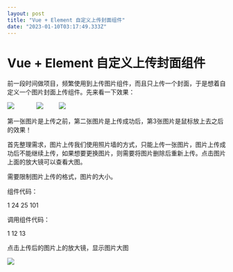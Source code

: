 ```yaml
---
layout: post
title: "Vue + Element 自定义上传封面组件"
date: "2023-01-10T03:17:49.333Z"
---
```

Vue + Element 自定义上传封面组件
=======================

前一段时间做项目，频繁使用到上传图片组件，而且只上传一个封面，于是想着自定义一个图片封面上传组件。先来看一下效果：

![](https://img2023.cnblogs.com/blog/141658/202301/141658-20230110093900057-1337564651.png)             ![](https://img2023.cnblogs.com/blog/141658/202301/141658-20230110093606737-6450534.png)         ![](https://img2023.cnblogs.com/blog/141658/202301/141658-20230110093615919-760586401.png)

第一张图片是上传之前，第二张图片是上传成功后，第3张图片是鼠标放上去之后的效果！

首先整理需求，图片上传我们使用照片墙的方式，只能上传一张图片，图片上传成功后不能继续上传，如果想要更换图片，则需要将图片删除后重新上传。点击图片上面的放大镜可以查看大图。

需要限制图片上传的格式，图片的大小。

组件代码：

  1 <template>
  2   <div class="upload">
  3     <el-upload
  4       :class="{'hidden':mFileList.length > 0}"
  5       list-type="picture-card"
  6       :on-remove="handleRemove"
  7       :action="action"
  8       :before-upload="beforeUploadHandle"
  9       :on-success="successHandle"
 10       :on-change="changeHandle"
 11       :limit="1"
 12       :accept="accept" 
 13       :on-exceed="handleExceed"
 14       :file-list="fileList"
 15       :on-preview="handlePictureCardPreview"
 16     >
 17       <i class="el-icon-plus"></i>
 18     </el-upload>
 19     <el-dialog :visible.sync="dialogVisible">
 20       <img width="100%" :src="dialogImageUrl" alt="" />
 21     </el-dialog>
 22   </div>
 23 </template>
 24 
 25 <script>
 26 export default { 27   props: {
 28     action: {
 29       type: String,
 30       default: "",
 31     },
 32     accept: {
 33       type: String,
 34       default: "",
 35     },
 36     fileList:{
 37       type: Array,
 38       default: () => \[\], 39     },
 40   },
 41   watch: {
 42     fileList(newValue, oldValue) {
 43       this.mFileList = newValue 44     }
 45   },
 46   data() {
 47     return { 48       dialogVisible: false, //图片放大
 49       fileImg: "", //上传图片
 50       dialogImageUrl: "", //图片地址
 51       mFileList:this.fileList,
 52     };
 53   },
 54   methods: {
 55     handleRemove(file, fileList) {
 56       this.$emit("upload-remove", file);
 57     },
 58     handlePictureCardPreview(file) {
 59       this.dialogImageUrl = file.url; 60       this.dialogVisible = true;
 61     },
 62     // 上传之前
 63     beforeUploadHandle(file) {
 64       if (file.type !== "image/jpeg" && file.type !== "image/png") {
 65         this.$message({
 66           message: "只支持jpg、png格式的图片！",
 67           type: "warning",
 68         });
 69         return false;
 70       }
 71       const isLt2M = file.size / 1024 / 1024 < 2;
 72       if (!isLt2M) {
 73         this.$message({
 74           message: "上传文件大小不能超过 2MB!",
 75           type: "warning",
 76         });
 77         return false;
 78       }
 79     },
 80     // 上传成功
 81     successHandle(response, file, fileList) {
 82       this.mFileList = fileList; 83       if (response && response.code === 200) {
 84         this.$message.success("图片上传成功！");
 85         this.$emit("upload-success", response, file);
 86       } else { 87         this.$message.error(response.msg);
 88       }
 89     },
 90     changeHandle(file, fileList) {
 91       if(file.response && file.response.code == 500) {
 92          this.$emit("upload-error",file);
 93       }
 94     },
 95     handleExceed(files, fileList) {
 96         this.$message.warning("只能上传1张图片！");
 97       },
 98   },
 99 };
100 </script>
101 <style lang="scss">
102 .upload .hidden .el-upload--picture-card {
103 display: none;
104 }
105 </style>

调用组件代码：

 1 <template>
 2     <div>
 3         <el-form ref="dataForm"    label-width="80px">
 4             <el-form-item label="封面" prop="cover" class="is-required">
 5                 <upload list-type="picture-card" :action="url" :accept="'.jpg,.png,.JPG,.PNG'" :fileList="fileList"
 6                     :limit="1" @upload-success="uploadFile" @upload-remove="removeFile" @upload-error="uploadError">
 7                 </upload>
 8             </el-form-item>
 9         </el-form>
10     </div>
11 </template>
12 
13 <script>
14     import Upload from '../components/cover-upload/index.vue'
15     export default {
16 components: {
17 Upload
18 },
19 data() {
20             return {
21                 url: "",
22 fileList: \[\],
23 }
24 },
25 methods: {
26 uploadUrl() {
27                 this.url = "http://xxx.xxx.xxx.xxx:xxx/yyxt/admin/course/courseInfo/upload?token=075de0303b15a38833a30a7a3b494794"//上传图片的后台接口
28 },
29 uploadError(file) {
30                 this.fileList = \[\];
31 },
32 uploadFile(response, file) {
33                 this.fileList = \[{
34 url: response.data,
35 }, \];
36 },
37 removeFile(file) {
38                 this.fileList = \[\];
39 },
40 },
41 mounted() {
42             this.uploadUrl();
43 }
44 }
45 </script>

点击上传后的图片上的放大镜，显示图片大图

![](https://img2023.cnblogs.com/blog/141658/202301/141658-20230110094519907-774363093.png)